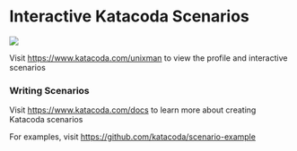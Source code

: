 # Interactive Katacoda Scenarios

[![](http://shields.katacoda.com/katacoda/unixman/count.svg)](https://www.katacoda.com/unixman "Get your profile on Katacoda.com")

Visit https://www.katacoda.com/unixman to view the profile and interactive scenarios

### Writing Scenarios
Visit https://www.katacoda.com/docs to learn more about creating Katacoda scenarios

For examples, visit https://github.com/katacoda/scenario-example

